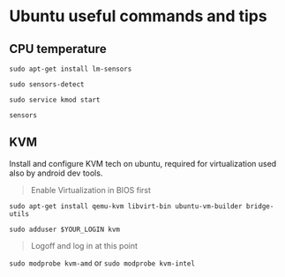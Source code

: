 # Ubuntu useful commands and tips


## CPU temperature

`sudo apt-get install lm-sensors`

`sudo sensors-detect`

`sudo service kmod start`

`sensors`

## KVM 

Install and configure KVM tech on ubuntu, required for virtualization used also by android dev tools.

> Enable Virtualization in BIOS first

`sudo apt-get install qemu-kvm libvirt-bin ubuntu-vm-builder bridge-utils`

`sudo adduser $YOUR_LOGIN kvm`

> Logoff and log in at this point

`sudo modprobe kvm-amd` or `sudo modprobe kvm-intel`




